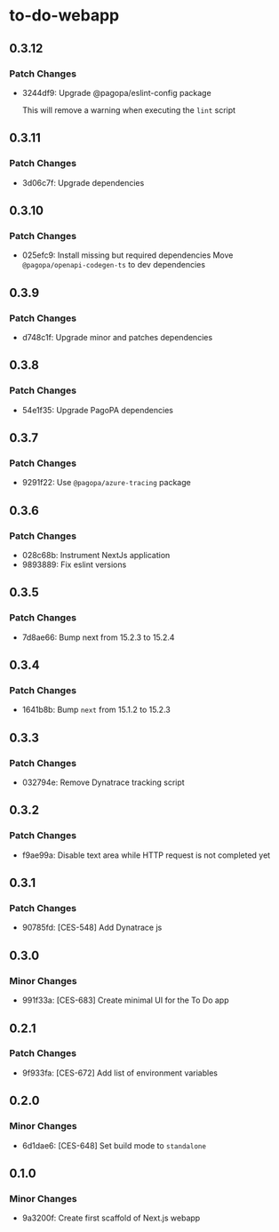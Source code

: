 # to-do-webapp

## 0.3.12

### Patch Changes

- 3244df9: Upgrade @pagopa/eslint-config package

  This will remove a warning when executing the `lint` script

## 0.3.11

### Patch Changes

- 3d06c7f: Upgrade dependencies

## 0.3.10

### Patch Changes

- 025efc9: Install missing but required dependencies
  Move `@pagopa/openapi-codegen-ts` to dev dependencies

## 0.3.9

### Patch Changes

- d748c1f: Upgrade minor and patches dependencies

## 0.3.8

### Patch Changes

- 54e1f35: Upgrade PagoPA dependencies

## 0.3.7

### Patch Changes

- 9291f22: Use `@pagopa/azure-tracing` package

## 0.3.6

### Patch Changes

- 028c68b: Instrument NextJs application
- 9893889: Fix eslint versions

## 0.3.5

### Patch Changes

- 7d8ae66: Bump next from 15.2.3 to 15.2.4

## 0.3.4

### Patch Changes

- 1641b8b: Bump `next` from 15.1.2 to 15.2.3

## 0.3.3

### Patch Changes

- 032794e: Remove Dynatrace tracking script

## 0.3.2

### Patch Changes

- f9ae99a: Disable text area while HTTP request is not completed yet

## 0.3.1

### Patch Changes

- 90785fd: [CES-548] Add Dynatrace js

## 0.3.0

### Minor Changes

- 991f33a: [CES-683] Create minimal UI for the To Do app

## 0.2.1

### Patch Changes

- 9f933fa: [CES-672] Add list of environment variables

## 0.2.0

### Minor Changes

- 6d1dae6: [CES-648] Set build mode to `standalone`

## 0.1.0

### Minor Changes

- 9a3200f: Create first scaffold of Next.js webapp
